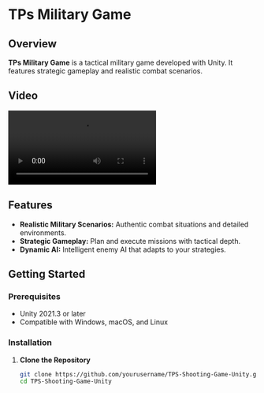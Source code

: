# TPs Military Game

## Overview

**TPs Military Game** is a tactical military game developed with Unity. It features strategic gameplay and realistic combat scenarios.

## Video

![Video Preview](https://github.com/madusanakcs/TPS-Shooting-Game-Unity/blob/main/video.mp4)



## Features

- **Realistic Military Scenarios:** Authentic combat situations and detailed environments.
- **Strategic Gameplay:** Plan and execute missions with tactical depth.
- **Dynamic AI:** Intelligent enemy AI that adapts to your strategies.

## Getting Started

### Prerequisites

- Unity 2021.3 or later
- Compatible with Windows, macOS, and Linux

### Installation

1. **Clone the Repository**

   ```bash
   git clone https://github.com/yourusername/TPS-Shooting-Game-Unity.git
   cd TPS-Shooting-Game-Unity
